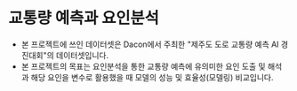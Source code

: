 # 교통량 예측과 요인분석
  - 본 프로젝트에 쓰인 데이터셋은 Dacon에서 주최한 "제주도 도로 교통량 예측 AI 경진대회"의 데이터셋입니다.
  - 본 프로젝트의 목표는 요인분석을 통한 교통량 예측에 유의미한 요인 도출 및 해석과 해당 요인을 변수로 활용했을 때 모델의 성능 및 효율성(모델링) 비교입니다.
